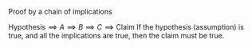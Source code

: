 Proof by a chain of implications

$\text{Hypothesis}\implies A\implies B\implies C\implies \text{Claim}$
If the hypothesis (assumption) is true, and all the implications are true, then the claim must be true.
